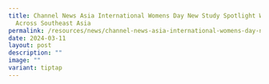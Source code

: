 ```yaml
---
title: Channel News Asia International Womens Day New Study Spotlight Women Tech
  Across Southeast Asia
permalink: /resources/news/channel-news-asia-international-womens-day-new-study-spotlight/
date: 2024-03-11
layout: post
description: ""
image: ""
variant: tiptap
---
```


